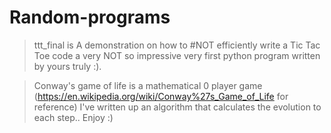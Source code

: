 # Random-programs
> ttt_final is A demonstration on how to #NOT efficiently write a Tic Tac Toe code a very NOT so impressive very first python program written by yours truly :).

>Conway's game of life is a mathematical 0 player game (https://en.wikipedia.org/wiki/Conway%27s_Game_of_Life for reference) I've written up an algorithm that calculates the evolution to each step.. Enjoy :)
